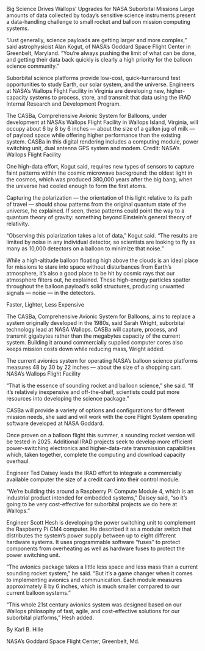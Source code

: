 Big Science Drives Wallops’ Upgrades for NASA Suborbital Missions 
 Large amounts of data collected by today’s sensitive science instruments present a data-handling challenge to small rocket and balloon mission computing systems.

“Just generally, science payloads are getting larger and more complex,” said astrophysicist Alan Kogut, of NASA’s Goddard Space Flight Center in Greenbelt, Maryland. “You’re always pushing the limit of what can be done, and getting their data back quickly is clearly a high priority for the balloon science community.”

Suborbital science platforms provide low-cost, quick-turnaround test opportunities to study Earth, our solar system, and the universe. Engineers at NASA’s Wallops Flight Facility in Virginia are developing new, higher-capacity systems to process, store, and transmit that data using the IRAD Internal Research and Development Program.

The CASBa, Comprehensive Avionic System for Balloons, under development at NASA’s Wallops Flight Facility in Wallops Island, Virginia, will occupy about 6 by 8 by 6 inches — about the size of a gallon jug of milk — of payload space while offering higher performance than the existing system. CASBa in this digital rendering includes a computing module, power switching unit, dual antenna GPS system and modem. Credit: NASA’s Wallops Flight Facility

One high-data effort, Kogut said, requires new types of sensors to capture faint patterns within the cosmic microwave background: the oldest light in the cosmos, which was produced 380,000 years after the big bang, when the universe had cooled enough to form the first atoms.

Capturing the polarization — the orientation of this light relative to its path of travel — should show patterns from the original quantum state of the universe, he explained. If seen, these patterns could point the way to a quantum theory of gravity: something beyond Einstein’s general theory of relativity.

“Observing this polarization takes a lot of data,” Kogut said. “The results are limited by noise in any individual detector, so scientists are looking to fly as many as 10,000 detectors on a balloon to minimize that noise.”

While a high-altitude balloon floating high above the clouds is an ideal place for missions to stare into space without disturbances from Earth’s atmosphere, it’s also a good place to be hit by cosmic rays that our atmosphere filters out, he explained. These high-energy particles spatter throughout the balloon payload’s solid structures, producing unwanted signals — noise — in the detectors.

Faster, Lighter, Less Expensive

The CASBa, Comprehensive Avionic System for Balloons, aims to replace a system originally developed in the 1980s, said Sarah Wright, suborbital technology lead at NASA Wallops. CASBa will capture, process, and transmit gigabytes rather than the megabytes capacity of the current system. Building it around commercially supplied computer cores also keeps mission costs down while reducing mass, Wright added.

The current avionics system for operating NASA’s balloon science platforms measures 48 by 30 by 22 inches — about the size of a shopping cart. NASA’s Wallops Flight Facility

“That is the essence of sounding rocket and balloon science,” she said. “If it’s relatively inexpensive and off-the-shelf, scientists could put more resources into developing the science package.”

CASBa will provide a variety of options and configurations for different mission needs, she said and will work with the core Flight System operating software developed at NASA Goddard.

Once proven on a balloon flight this summer, a sounding rocket version will be tested in 2025. Additional IRAD projects seek to develop more efficient power-switching electronics and higher-data-rate transmission capabilities which, taken together, complete the computing and download capacity overhaul.

Engineer Ted Daisey leads the IRAD effort to integrate a commercially available computer the size of a credit card into their control module.

“We’re building this around a Raspberry Pi Compute Module 4, which is an industrial product intended for embedded systems,” Daisey said, “so it’s going to be very cost-effective for suborbital projects we do here at Wallops.”

Engineer Scott Hesh is developing the power switching unit to complement the Raspberry Pi CM4 computer. He described it as a modular switch that distributes the system’s power supply between up to eight different hardware systems. It uses programmable software “fuses” to protect components from overheating as well as hardware fuses to protect the power switching unit.

“The avionics package takes a little less space and less mass than a current sounding rocket system,” he said. “But it’s a game changer when it comes to implementing avionics and communication. Each module measures approximately 8 by 6 inches, which is much smaller compared to our current balloon systems.”

“This whole 21st century avionics system was designed based on our Wallops philosophy of fast, agile, and cost-effective solutions for our suborbital platforms,” Hesh added.

By Karl B. Hille

NASA’s Goddard Space Flight Center, Greenbelt, Md.